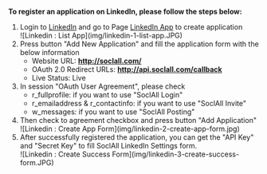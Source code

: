 __To register an application on LinkedIn, please follow the steps below:__

1. Login to [LinkedIn](https://www.linkedin.com/) and go to Page [LinkedIn App](https://www.linkedin.com/secure/developer) to create application
    <div class="soclall-br"></div>
    ![Linkedin : List App](img/linkedin-1-list-app.JPG)
    <div class="soclall-br"></div>
2. Press button "Add New Application" and fill the application form with the below information
    * Website URL: __http://soclall.com/__
    * OAuth 2.0 Redirect URLs: __http://api.soclall.com/callback__
    * Live Status: Live
3. In session "OAuth User Agreement", please check
    * r_fullprofile: if you want to use "SoclAll Login"
    * r_emailaddress & r_contactinfo: if you want to use "SoclAll Invite"
    * w_messages: if you want to use "SoclAll Posting"
4. Then check to agreement checkbox and press button "Add Application"
    <div class="soclall-br"></div>
    ![Linkedin : Create App Form](img/linkedin-2-create-app-form.jpg)
    <div class="soclall-br"></div>
5. After successfully registered the application, you can get the "API Key" and "Secret Key" to fill SoclAll LinkedIn Settings form.
    <div class="soclall-br"></div>
    ![Linkedin : Create Success Form](img/linkedin-3-create-success-form.JPG)
    <div class="soclall-br"></div>